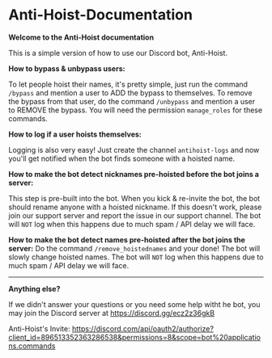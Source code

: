 # Anti-Hoist-Documentation

**Welcome to the Anti-Hoist documentation**

This is a simple version of how to use our Discord bot, Anti-Hoist.


**How to bypass & unbypass users:**

To let people hoist their names, it's pretty simple, just run the command `/bypass` and mention a user to ADD the bypass to themselves. To remove the bypass from that user, do the command `/unbypass` and mention a user to REMOVE the bypass. You will need the permission `manage_roles` for these commands.


**How to log if a user hoists themselves:**

Logging is also very easy! Just create the channel `antihoist-logs` and now you'll get notified when the bot finds someone with a hoisted name.


**How to make the bot detect nicknames pre-hoisted before the bot joins a server:**

This step is pre-built into the bot. When you kick & re-invite the bot, the bot should rename anyone with a hoisted nickname. If this doesn't work, please join our support server and report the issue in our support channel. The bot will `NOT` log when this happens due to much spam / API delay we will face.


**How to make the bot detect names pre-hoisted after the bot joins the server:**
Do the command `/remove_hoistednames` and your done! The bot will slowly change hoisted names. The bot will `NOT` log when this happens due to much spam / API delay we will face.


----------------------------------------------------------

**Anything else?**

If we didn't answer your questions or you need some help witht he bot, you may join the Discord server at https://discord.gg/ecz2z36gkB

Anti-Hoist's Invite: https://discord.com/api/oauth2/authorize?client_id=896513352363286538&permissions=8&scope=bot%20applications.commands

